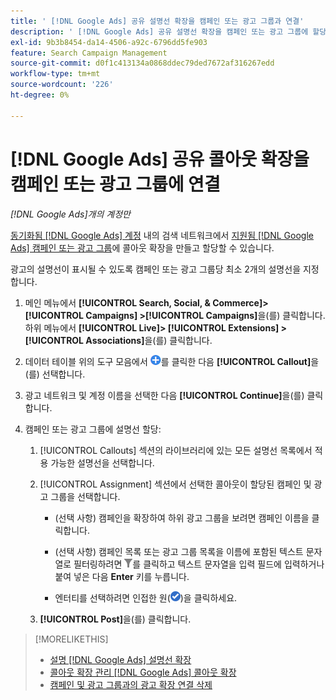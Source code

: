 ```yaml
---
title: ' [!DNL Google Ads] 공유 설명선 확장을 캠페인 또는 광고 그룹과 연결'
description: ' [!DNL Google Ads] 공유 설명선 확장을 캠페인 또는 광고 그룹에 할당하는 방법을 알아봅니다.'
exl-id: 9b3b8454-da14-4506-a92c-6796dd5fe903
feature: Search Campaign Management
source-git-commit: d0f1c413134a0868ddec79ded7672af316267edd
workflow-type: tm+mt
source-wordcount: '226'
ht-degree: 0%

---
```


# [!DNL Google Ads] 공유 콜아웃 확장을 캠페인 또는 광고 그룹에 연결

*[!DNL Google Ads]개의 계정만*

[동기화됨 [!DNL Google Ads] 계정](/help/search-social-commerce/campaign-management/accounts/ad-network-account-about.md) 내의 검색 네트워크에서 [지원됨 [!DNL Google Ads] 캠페인 또는 광고 그룹](/help/search-social-commerce/introduction/supported-inventory.md)에 콜아웃 확장을 만들고 할당할 수 있습니다.

광고의 설명선이 표시될 수 있도록 캠페인 또는 광고 그룹당 최소 2개의 설명선을 지정합니다.

1. 메인 메뉴에서 **[!UICONTROL Search, Social, & Commerce]> [!UICONTROL Campaigns] >[!UICONTROL Campaigns]**&#x200B;을(를) 클릭합니다. 하위 메뉴에서 **[!UICONTROL Live]> [!UICONTROL Extensions] >[!UICONTROL Associations]**&#x200B;을(를) 클릭합니다.

1. 데이터 테이블 위의 도구 모음에서 ![만들기](/help/search-social-commerce/assets/add.png "만들기")를 클릭한 다음 **[!UICONTROL Callout]**&#x200B;을(를) 선택합니다.

1. 광고 네트워크 및 계정 이름을 선택한 다음 **[!UICONTROL Continue]**&#x200B;을(를) 클릭합니다.

1. 캠페인 또는 광고 그룹에 설명선 할당:

   1. [!UICONTROL Callouts] 섹션의 라이브러리에 있는 모든 설명선 목록에서 적용 가능한 설명선을 선택합니다.

   1. [!UICONTROL Assignment] 섹션에서 선택한 콜아웃이 할당된 캠페인 및 광고 그룹을 선택합니다.

      * (선택 사항) 캠페인을 확장하여 하위 광고 그룹을 보려면 캠페인 이름을 클릭합니다.

      * (선택 사항) 캠페인 목록 또는 광고 그룹 목록을 이름에 포함된 텍스트 문자열로 필터링하려면 ![필터](/help/search-social-commerce/assets/filter.png "필터")를 클릭하고 텍스트 문자열을 입력 필드에 입력하거나 붙여 넣은 다음 **Enter** 키를 누릅니다.

      * 엔터티를 선택하려면 인접한 원(![선택](/help/search-social-commerce/assets/include.png "선택"))을 클릭하세요.

   1. **[!UICONTROL Post]**&#x200B;을(를) 클릭합니다.

>[!MORELIKETHIS]
>
>* [설명 [!DNL Google Ads] 설명선 확장](callout-extension-about.md)
>* [콜아웃 확장 관리 [!DNL Google Ads] 콜아웃 확장](callout-extension-manage.md)
>* [캠페인 및 광고 그룹과의 광고 확장 연결 삭제](/help/search-social-commerce/campaign-management/campaigns/ad-extension-association-delete.md)
